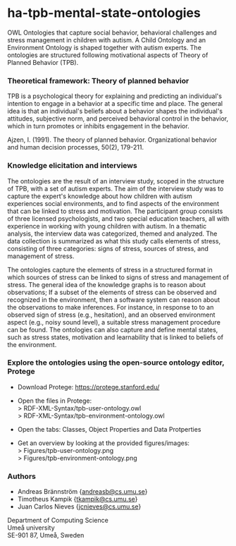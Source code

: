 # ha-tpb-mental-state-ontologies

OWL Ontologies that capture social behavior, behavioral challenges and stress management in children with autism. A Child Ontology and an Environment Ontology is shaped together with autism experts. The ontologies are structured following motivational aspects of Theory of Planned Behavior (TPB).

### Theoretical framework: Theory of planned behavior

TPB is a psychological theory for explaining and predicting an individual's intention to engage in a behavior at a specific time and place. The general idea is that an individual's beliefs about a behavior shapes the individual's attitudes, subjective norm, and perceived behavioral control in the behavior, which in turn promotes or inhibits engagement in the behavior.

Ajzen, I. (1991). The theory of planned behavior. Organizational behavior and human decision processes, 50(2), 179-211.

### Knowledge elicitation and interviews

The ontologies are the result of an interview study, scoped in the structure of TPB, with a set of autism experts. The aim of the interview study was to capture the expert's knowledge about how children with autism experiences social environments, and to find aspects of the environment that can be linked to stress and motivation. The participant group consists of three licensed psychologists, and two special education teachers, all with experience in working with young children with autism. In a thematic analysis, the interview data was categorized, themed and analyzed. The data collection is summarized as what this study calls elements of stress, consisting of three categories: signs of stress, sources of stress, and management of stress.

The ontologies capture the elements of stress in a structured format in which sources of stress can be linked to signs of stress and management of stress. The general idea of the knowledge graphs is to reason about observations; If a subset of the elements of stress can be observed and recognized in the environment, then a software system can reason about the observations to make inferences. For instance, in response to to an observed sign of stress (e.g., hesitation), and an observed environment aspect (e.g., noisy sound level), a suitable stress management procedure can be found. The ontologies can also capture and define mental states, such as stress states, motivation and learnability that is linked to beliefs of the environment.

### Explore the ontologies using the open-source ontology editor, Protege

* Download Protege: https://protege.stanford.edu/

* Open the files in Protege: 
<br/> > RDF-XML-Syntax/tpb-user-ontology.owl
<br/> > RDF-XML-Syntax/tpb-environment-ontology.owl

* Open the tabs: Classes, Object Properties and Data Protperties

* Get an overview by looking at the provided figures/images: 
<br/> > Figures/tpb-user-ontology.png
<br/> > Figures/tpb-environment-ontology.png

### Authors

* Andreas Brännström {andreasb@cs.umu.se}
* Timotheus Kampik {tkampik@cs.umu.se} 
* Juan Carlos Nieves {jcnieves@cs.umu.se}

Department of Computing Science  
Umeå university  
SE-901 87, Umeå, Sweden  
